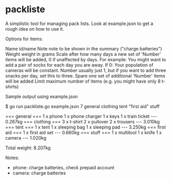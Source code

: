 packliste
=========

A simplistic tool for managing pack lists. Look at example.json to get a rough
idea on how to use it.

Options for items:

Name	id/name
Note	note to be shown in the summary ("charge batteries")
Weight	weight in grams
Scale	after how many days a new set of 'Number' items will be added, 0 if unaffected by days. For example: You might want to add a pair of socks for each day you are away. If 0: Your population of cameras will be constant.
Number	usually just 1, but if you want to add three snacks per day, set this to three. 
Spare	one set of additional 'Number' items will be added
Limit	maximum number of items (e.g. you might have only 8 t-shirts)


Sample output using example.json

$ go run packliste.go example.json 7 general clothing tent "first aid" stuff
 
 === general ===
 1 x phone
 1 x phone charger
 1 x keys
 1 x train ticket
 --- 0.267kg
 === clothing ===
 3 x t-shirt
 2 x pullover
 2 x trousers
 --- 3.010kg
 === tent ===
 1 x tent
 1 x sleeping bag
 1 x sleeping pad
 --- 3.250kg
 === first aid ===
 1 x first aid set
 --- 0.660kg
 === stuff ===
 1 x multitool
 1 x knife
 1 x camera
 --- 1.020kg
 
 Total weight: 8.207kg
 
 
 Notes: 
 * phone: charge batteries, check prepaid account
 * camera: charge batteries
 
